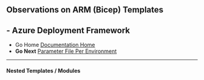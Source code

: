 ## Observations on ARM (Bicep) Templates 

## - Azure Deployment Framework ## 
- Go Home [Documentation Home](./index.md)
- **Go Next** [Parameter File Per Environment](./Parameter_Files_Per_Environment.md)

* * *

####  Nested Templates / Modules

